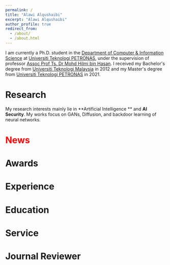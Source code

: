 ```yaml
---
permalink: /
title: "Alawi Alqushaibi"
excerpt: "Alawi Alqushaibi"
author_profile: true
redirect_from: 
  - /about/
  - /about.html
---
```


I am currently a Ph.D. student in the [Department of Computer & Information Science](https://www.utp.edu.my/Pages/Academic/Faculty-of-Science-and-Information-Technology/Department-of-Computer.aspx) at [Universiti Teknologi PETRONAS](https://www.utp.edu.my/Pages/Home.aspx), under the supervision of professor [Assoc Prof Ts. Dr Mohd Hilmi bin Hasan](https://www.utp.edu.my/directories/Pages/academic.aspx?persondetail=2548). I received my Bachelor's degree from [Universiti Teknologi Malaysia](https://www.utm.my/) in 2012 and my Master's degree from [Universiti Teknologi PETRONAS](https://www.utp.edu.my/Pages/Home.aspx) in 2021.

# Research

My research interests mainly lie in **Artificial Intelligence ** and **AI Security**. My works focus on GANs, Diffusion, and backdoor learning of neural networks.

# <font color=red>News</font>
<!-- 
> * 01/2024, One paper accepted to **ICLR 2024**.
> * 09/2023, One paper accepted to **NeurIPS 2023**.
> * 12/2022, One paper accepted to **ACM Transactions on Multimedia Computing, Communications and Applications (TOMM)**.
> * 10/2022, A Systematic Survey of Regularization and Normalization in GANs accepted to **ACM Computing Surveys (CSUR)** and the repository is online. [Github](https://github.com/iceli1007/GANs-Regularization-Review)
> * 07/2022, One paper accepted to **IEEE Transactions on Emerging Topics in Computational Intelligence (IEEE TETCI)**.
> * 07/2022, One paper accepted to **ECCV 2022**.
> * 04/2022, One paper accepted to **Long Oral, IJCAI 2022**.
> * 03/2022, One paper accepted to **IEEE Transactions on Dependable and Secure Computing. (IEEE TDSC)**. -->

# Awards
<!-- 
* Best Student Paper Award of BigDIA 2023. 2023.12
* National Encouragement Scholarship. USTC. 2019.4
* Bronze Award of the Excellent Student Scholarship. USTC. 2018.12 -->

# Experience
<!-- 
* Research Intern of **Initi AI (An AIGC startup)**. 2023.04-2024.02.
Under the supervision of Dr. [Chaoyue Wang](https://wang-chaoyue.github.io/) 
* Research Intern of **JD Explore**. 2021.08-2023.03.
Under the supervision of Dr. [Chaoyue Wang](https://wang-chaoyue.github.io/) -->

# Education
<!-- 
* Department of Electronic Engineering and Information Science, University of Science and Technology of China. China. 2019-present. <br>
Ph.D. student with Prof. Bin Li.
* Department of Electronic Science and Technology, University of Science and Technology of China. China. 2015-2019. <br>
Undergraduate in Artificial Intelligence Class -->


# Service
<!-- 
**Conference Program Committee (PC) Member**
* IEEE/CVF Conference on Computer Vision and Pattern Recognition (CVPR): 2023, 2024
* International Conference on Computer Vision (ICCV): 2023
* European Conference on Computer Vision (ECCV): 2022, 2024
* Asian Conference On Computer Vision (ACCV): 2024
* ACM Multimedia (ACM MM): 2023, 2024
* Neural Information Processing Systems (NeurIPS): 2023
* AAAI Conference on Artificial Intelligence (AAAI): 2022 -->

# Journal Reviewer
